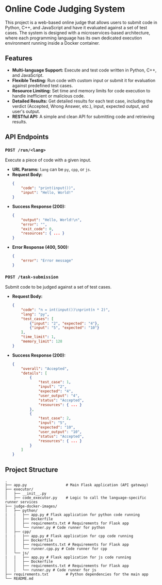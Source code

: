 # Online Code Judging System

This project is a web-based online judge that allows users to submit code in Python, C++, and JavaScript and have it evaluated against a set of test cases. The system is designed with a microservices-based architecture, where each programming language has its own dedicated execution environment running inside a Docker container.

## Features

- **Multi-language Support:** Execute and test code written in Python, C++, and JavaScript.
- **Flexible Testing:** Run code with custom input or submit it for evaluation against predefined test cases.
- **Resource Limiting:** Set time and memory limits for code execution to handle inefficient or malicious code.
- **Detailed Results:** Get detailed results for each test case, including the verdict (Accepted, Wrong Answer, etc.), input, expected output, and user's output.
- **RESTful API:** A simple and clean API for submitting code and retrieving results.

## API Endpoints

### `POST /run/<lang>`

Execute a piece of code with a given input.

-   **URL Params:** `lang` can be `py`, `cpp`, or `js`.
-   **Request Body:**
    ```json
    {
        "code": "print(input())",
        "input": "Hello, World!"
    }
    ```
-   **Success Response (200):**
    ```json
    {
        "output": "Hello, World!\n",
        "error": "",
        "exit_code": 0,
        "resources": { ... }
    }
    ```
-   **Error Response (400, 500):**
    ```json
    {
        "error": "Error message"
    }
    ```

### `POST /task-submission`

Submit code to be judged against a set of test cases.

-   **Request Body:**
    ```json
    {
        "code": "n = int(input())\nprint(n * 2)",
        "lang": "py",
        "test_cases": [
            {"input": "2", "expected": "4"},
            {"input": "5", "expected": "10"}
        ],
        "time_limit": 1,
        "memory_limit": 128
    }
    ```
-   **Success Response (200):**
    ```json
    {
        "overall": "Accepted",
        "details": [
            {
                "test_case": 1,
                "input": "2",
                "expected": "4",
                "user_output": "4",
                "status": "Accepted",
                "resources": { ... }
            },
            {
                "test_case": 2,
                "input": "5",
                "expected": "10",
                "user_output": "10",
                "status": "Accepted",
                "resources": { ... }
            }
        ]
    }
    ```

## Project Structure

```
.
├── app.py                  # Main Flask application (API gateway)
├── executor/
│   ├── __init__.py
│   ├── code_executor.py    # Logic to call the language-specific runner services
├── judge-docker-images/
│   ├── python/
|   |   ├── app.py # Flask application for python code running
│   │   ├── Dockerfile
│   │   ├── requirements.txt # Requirements for Flask app
│   │   └── runner.py # Code runner for python
│   ├── cpp/
|   |   ├── app.py # Flask application for cpp code running
│   │   ├── Dockerfile
│   │   ├── requirements.txt # Requirements for Flask app
│   │   └── runner.cpp.py # Code runner for cpp
│   └── js/
|   |   ├── app.py # Flask application for js code running
│   │   ├── Dockerfile
│   │   ├── requirements.txt # Requirements for Flask app
│   │   └── runner.py # Code runner for js
├── requirements.txt        # Python dependencies for the main app
└── README.md
```
